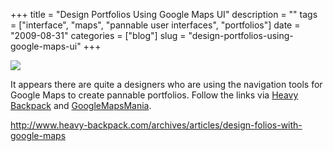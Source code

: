 +++
title = "Design Portfolios Using Google Maps UI"
description = ""
tags = ["interface", "maps", "pannable user interfaces", "portfolios"]
date = "2009-08-31"
categories = ["blog"]
slug = "design-portfolios-using-google-maps-ui"
+++



  <div class="notebook-screenshot"><a href="http://www.heavy-backpack.com/archives/articles/design-folios-with-google-maps"><img src="http://media.konigi.com/bluga/wt4a9bb3a432934.jpg"/></a></div><p>It appears there are quite a designers who are using the navigation tools for Google Maps to create pannable portfolios. Follow the links via <a href="http://www.heavy-backpack.com/archives/articles/design-folios-with-google-maps">Heavy Backpack</a> and <a href="http://googlemapsmania.blogspot.com/2009/08/design-portfolios-on-google-maps.html">GoogleMapsMania</a>.</p>
    
  <a href="http://www.heavy-backpack.com/archives/articles/design-folios-with-google-maps">http://www.heavy-backpack.com/archives/articles/design-folios-with-google-maps</a>

